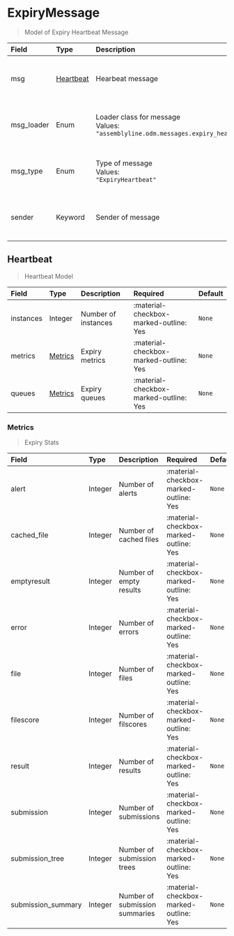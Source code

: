 [comment]: # (AUTOGENERATED MARKDOWN CONTENT. UPDATES TO ODM DOCUMENTATION SHOULD BE DONE THROUGH ASSEMBLYLINE-BASE REPO!)
# ExpiryMessage
> Model of Expiry Heartbeat Message

| Field | Type | Description | Required | Default |
| :--- | :--- | :--- | :--- | :--- |
| msg | [Heartbeat](/assemblyline4_docs/odm/messages/expiry_heartbeat/#heartbeat) | Hearbeat message | :material-checkbox-marked-outline: Yes | `None` |
| msg_loader | Enum | Loader class for message<br>Values:<br>`"assemblyline.odm.messages.expiry_heartbeat.ExpiryMessage"` | :material-checkbox-marked-outline: Yes | `assemblyline.odm.messages.expiry_heartbeat.ExpiryMessage` |
| msg_type | Enum | Type of message<br>Values:<br>`"ExpiryHeartbeat"` | :material-checkbox-marked-outline: Yes | `ExpiryHeartbeat` |
| sender | Keyword | Sender of message | :material-checkbox-marked-outline: Yes | `None` |


[comment]: # (AUTOGENERATED MARKDOWN CONTENT. UPDATES TO ODM DOCUMENTATION SHOULD BE DONE THROUGH ASSEMBLYLINE-BASE REPO!)
## Heartbeat
> Heartbeat Model

| Field | Type | Description | Required | Default |
| :--- | :--- | :--- | :--- | :--- |
| instances | Integer | Number of instances | :material-checkbox-marked-outline: Yes | `None` |
| metrics | [Metrics](/assemblyline4_docs/odm/messages/expiry_heartbeat/#metrics) | Expiry metrics | :material-checkbox-marked-outline: Yes | `None` |
| queues | [Metrics](/assemblyline4_docs/odm/messages/expiry_heartbeat/#metrics) | Expiry queues | :material-checkbox-marked-outline: Yes | `None` |


[comment]: # (AUTOGENERATED MARKDOWN CONTENT. UPDATES TO ODM DOCUMENTATION SHOULD BE DONE THROUGH ASSEMBLYLINE-BASE REPO!)
### Metrics
> Expiry Stats

| Field | Type | Description | Required | Default |
| :--- | :--- | :--- | :--- | :--- |
| alert | Integer | Number of alerts | :material-checkbox-marked-outline: Yes | `None` |
| cached_file | Integer | Number of cached files | :material-checkbox-marked-outline: Yes | `None` |
| emptyresult | Integer | Number of empty results | :material-checkbox-marked-outline: Yes | `None` |
| error | Integer | Number of errors | :material-checkbox-marked-outline: Yes | `None` |
| file | Integer | Number of files | :material-checkbox-marked-outline: Yes | `None` |
| filescore | Integer | Number of filscores | :material-checkbox-marked-outline: Yes | `None` |
| result | Integer | Number of results | :material-checkbox-marked-outline: Yes | `None` |
| submission | Integer | Number of submissions | :material-checkbox-marked-outline: Yes | `None` |
| submission_tree | Integer | Number of submission trees | :material-checkbox-marked-outline: Yes | `None` |
| submission_summary | Integer | Number of submission summaries | :material-checkbox-marked-outline: Yes | `None` |


